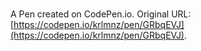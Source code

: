 # 

A Pen created on CodePen.io. Original URL: [https://codepen.io/krlmnz/pen/GRbqEVJ](https://codepen.io/krlmnz/pen/GRbqEVJ).

